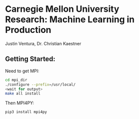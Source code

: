 # Carnegie Mellon University Research: Machine Learning in Production

Justin Ventura, Dr. Christian Kaestner

## Getting Started:

Need to get MPI:
```bash
cd mpi_dir
./configure --prefix=/usr/local/
<wait for output>
make all install
```

Then MPI4PY:
```bash
pip3 install mpi4py
```

